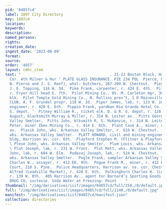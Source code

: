 ```yaml
---
pid: '04857cd'
label: 1897 City Directory
key: 1897cd
location: 
keywords: 
description: 
named_persons: 
rights: 
creation_date: 
ingest_date: '2023-08-09'
format: 
source: 
order: '4857'
layout: cmhc_item
text: "                                        . 21-22 Boston Block, Harrison Av.,
  Cor. 4th Milner & Hur ’ PLATE GLASS INSURANCE. PIE 234 POL  Pierce, Reef & Co. (J.
  N. Pierce and J. S. Reef), whol: butchers, 207-209 W. Chestnut.  Pierson John, lab.
  J. E. Topping, 116 W. 3d.  Pike Frank, carpenter, r. 424 E. 4th.  Pilon David, miner,
  r. Fryer Hill head E. 7th.  Pilot Mining Co., 8S. M. Carleton mgr, 30-31 Quincy
  blk.  Pilot Temple Gold Mining Co., N. Rollins pres’t, 1 D Maineville blk.  PIONEER
  CLUB, A. F. Grundel propr, 118 W. 2d.  Piper James, lab, r. 123 W. 2d.  Piper Johnson,
  engineer, r. 420 E. 6th.  Pippin Frank, yardman Rio Grande Hotel Co., r. D. & R.
  G. depot. ‘  Pitney William R., ticket elk. D. & R. G. depot, r. 128 E. 8th.  Pitts
  August, blacksmith Murray & Miller, r. 314 N. Leiter av.  Pitts George, wks. Arkansas
  Valley Smelter.  Pitts John, blksmith R. S. McKenzie, r. 314 N. Leiter av.  Pitts
  Peter, miner Ibex Mining Co., r. 414 E. 6th.  Plant Cave A., miner, r. 184 8. Toledo
  av.  Plasik John, wks. Arkansas Valley Smelter, r. 616 W. Chestnut.  Plasik Joseph,
  wks. Arkansas Valley Smelter.  PLATT HOWARD, civil and mining engineer, 16 Iron
  bldg, Harrison av. cor. 6th.  Playford Stephen M. (Flitner & Playford), 108 E. 4th.
  \ Plese John, wks. Arkansas Valley Smelter.  Plum Louis, wks. Arkansas Valley Smelter.
  \ Plut Joseph, lab, r. 231 W. Front.  Plut Matt, wks. Arkansas Valley Smelter.  Poceivah
  John, lab, r. 604 W. Elm.  Podezaj Joseph, lab, r. 524 W. Chestnut.  Poeth John,
  wks. Arkansas Valley Smelter.  Pogle Frank, sampler Arkansas Valley Smelter.  Pogue
  Charles W., assayer, r. 412 EK. 9th.  Pogue Frank M., miner, r. 412 E. 9th.  Police
  Court, 210 S. Pine.  Police Headquarters, Harrison av. se. cor. Chestnut.  Polkinghorn
  Alfred (Leadville Market), r. 428 E. 6th.  Polkinghorn Charles H. (Leadville Market),
  r. 139 W. 8th.  405 Harrison Av., agent tor Barnard’s Sporting Goods     THE BLOSE
  DRUG CO, ssctesie. Soda Water at Freezing: Point    "
thumbnail: "/img/derivatives/iiif/images/04857cd/full/250,/0/default.jpg"
full: "/img/derivatives/iiif/images/04857cd/full/1140,/0/default.jpg"
manifest: "/img/derivatives/iiif/04857cd/manifest.json"
collection: directories
---
```

